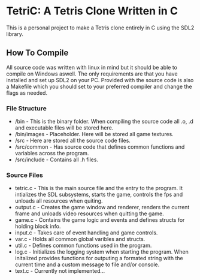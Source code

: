 # TetriC: A Tetris Clone Written in C

This is a personal project to make a Tetris clone entirely in C using the SDL2 library.

## How To Compile

All source code was written with linux in mind but it should be able to compile on Windows aswell. The only requirements are that you have installed and set up SDL2 on your PC.
Provided with the source code is also a Makefile which you should set to your preferred compiler and change the flags as needed.

### File Structure

- /bin - This is the binary folder. When compiling the source code all .o, .d and executable files will be stored here.
- /bin/images - Placeholder. Here will be stored all game textures.
- /src - Here are stored all the source code files.
- /src/common - Has source code that defines common functions and variables across the program.
- /src/include - Contains all .h files.

### Source Files

- tetric.c - This is the main source file and the entry to the program. It intializes the SDL subsystems, starts the game, controls the fps and unloads all resources when quiting.
- output.c - Creates the game window and renderer, renders the current frame and unloads video resources when quitting the game.
- game.c - Contains the game logic and events and defines structs for holding block info.
- input.c - Takes care of event handling and game controls.
- var.c - Holds all common global varibles and structs.
- util.c - Defines common functions used in the program.
- log.c - Initializes the logging system when starting the program. When initalized provides functions for outputing a formated string with the current time and a custom message to file and/or console.
- text.c - Currently not implemented...
